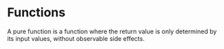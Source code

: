 # Functions


A pure function is a function where the return value is only determined by its input values, without observable side effects. 